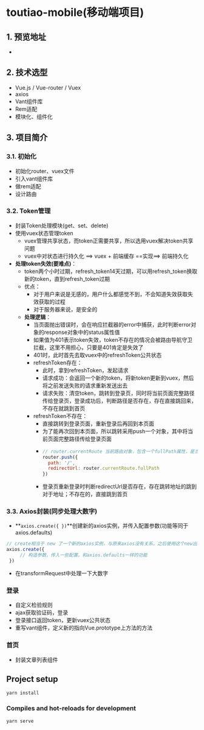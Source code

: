 # toutiao-mobile(移动端项目)

## 1. 预览地址

 - 

## 2. 技术选型

 - Vue.js / Vue-router / Vuex
 - axios
 - Vant组件库
 - Rem适配
 - 模块化、组件化

## 3. 项目简介

### 3.1. 初始化

 - 初始化router、vuex文件
 - 引入vant组件库
 - 做rem适配
 - 设计路由

### 3.2. Token管理

 - 封装Token处理模块(get、set、delete)
 - 使用vuex状态管理token
   - vuex管理共享状态，而token正需要共享，所以选用vuex解决token共享问题
   - vuex中对状态进行持久化 ==> vuex + 前端缓存 ==实现==> 前端持久化 
- **处理token失效(要难点)**：
  - token两个小时过期，refresh_token14天过期，可以用refresh_token换取新的token，直到refresh_token过期
  - 优点：
    - 对于用户来说是无感的，用户什么都感觉不到，不会知道失效获取失效获取的过程
    - 对于服务器来说，是安全的
  - **处理逻辑**：
    - 当页面抛出错误时，会在响应拦截器的error中捕获，此时判断error对象的response对象中的status属性值
    - 如果值为401表示token失效，token不存在的情况会被路由导航守卫拦截，这里不用担心，只要是401肯定是失效了
    - 401时，此时首先去取vuex中的refreshToken公共状态
    - refreshToken存在：
      - 此时，拿到refreshToken，发起请求
      - 请求成功：会返回一个新的token，将新token更新到vuex，然后将之前发送失败的请求重新发送出去
      - 请求失败：清空token，跳转到登录页，同时将当前页面完整路径传给登录页，登录成功后，判断路径是否存在，存在直接跳回来，不存在就跳到首页 
    - refreshToken不存在：
      - 直接跳转到登录页面，重新登录后再回到本页面
      - 为了能再次回到本页面，所以跳转采用push一个对象，其中将当前页面完整路径传给登录页面
      - ```js
        // router.currentRoute 当前路由对象，包含一个fullPath属性，是当前完整路径
        router.push({ 
          path: '/', 
          redirectUrl: router.currentRoute.fullPath 
        })
        ```
      - 登录页重新登录时判断redirectUrl是否存在，存在跳转地址的跳到对于地址；不存在的，直接跳到首页



### 3.3. Axios封装(同步处理大数字)

 - **`axios.create({ })`**创建新的axios实例，并传入配置参数(功能等同于axios.defaults)
```js
// create相当于 new 了一个新的axios实例，与原来axios没有关系，之后使用这个new出来的新实例 
axios.create({
     // 构造参数，传入一些配置，和axios.defaults一样的功能
 })
```
 - 在transformRequest中处理一下大数字

### 登录
 
 - 自定义检验规则
 - ajax获取验证码，登录
 - 登录接口返回token，更新vuex公共状态
 - 重写vant组件，定义新的指向Vue.prototype上方法的方法

### 首页

 - 封装文章列表组件

## Project setup

```
yarn install
```

### Compiles and hot-reloads for development
```
yarn serve
```

